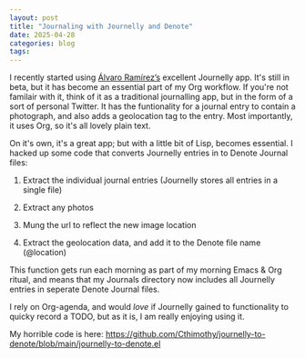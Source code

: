 ```yaml
---
layout: post
title: "Journaling with Journelly and Denote"
date: 2025-04-28
categories: blog
tags: 
---
```


I recently started using [Álvaro Ramírez’s](https://lmno.lol/alvaro) excellent
Journelly app. It's still in beta, but it has become an essential part of my
Org workflow. If you're not familair with it, think of it as a traditional 
journalling app, but in the form of a sort of personal Twitter. It has 
the funtionality for a journal entry to contain a photograph, and also adds
a geolocation tag to the entry. Most importantly, it uses Org, so it's all lovely
plain text.

On it's own, it's a great app; but with a little bit of Lisp, becomes essential.
I hacked up some code that converts Journelly entries in to Denote Journal files:

1.  Extract the individual journal entries (Journelly stores all entries in a 
  single file)

2. Extract any photos

3. Mung the url to reflect the new image location

4. Extract the geolocation data, and add it to the Denote file name (@location)

This function gets run each morning as part of my morning Emacs & Org ritual, and means
that my Journals directory now includes all Journelly entries in seperate Denote Journal
files.

I rely on Org-agenda, and would *love* if Journelly gained to functionality to quicky
record a TODO, but as it is, I am really enjoying using it.

My horrible code is here: https://github.com/Cthimothy/journelly-to-denote/blob/main/journelly-to-denote.el
